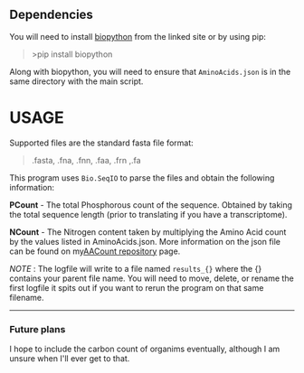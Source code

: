 ## Dependencies

You will need to install [biopython](https://biopython.org) from the linked site or by using pip:

> \>pip install biopython

Along with biopython, you will need to ensure that `AminoAcids.json` is in the same directory with the main script.


# USAGE

Supported files are the standard fasta file format:
> .fasta, .fna, .fnn, .faa, .frn ,.fa


This program uses `Bio.SeqIO` to parse the files and obtain the following information:

**PCount** - The total Phosphorous count of the sequence. Obtained by taking the total sequence length (prior to translating if you have a transcriptome).

**NCount** - The Nitrogen content taken by multiplying the Amino Acid count by the values listed in AminoAcids.json. More information on the json file can be found on my[AACount repository](https://github.com/Chonkway/AACount) page.


*NOTE* : The logfile will write to a file named `results_{}` where the {} contains your parent file name. You will need to move, delete, or rename the first logfile it spits out if you want to rerun the program on that same filename.


----
### Future plans 

I hope to include the carbon count of organims eventually, although I am unsure when I'll ever get to that.
